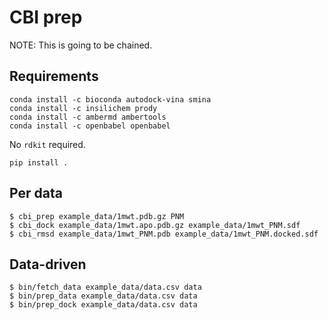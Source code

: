 # CBI prep

NOTE: This is going to be chained.

## Requirements

```
conda install -c bioconda autodock-vina smina
conda install -c insilichem prody
conda install -c ambermd ambertools
conda install -c openbabel openbabel
```

No `rdkit` required.


```
pip install .
```

## Per data

```
$ cbi_prep example_data/1mwt.pdb.gz PNM
$ cbi_dock example_data/1mwt.apo.pdb.gz example_data/1mwt_PNM.sdf
$ cbi_rmsd example_data/1mwt_PNM.pdb example_data/1mwt_PNM.docked.sdf

```

## Data-driven

```
$ bin/fetch_data example_data/data.csv data
$ bin/prep_data example_data/data.csv data
$ bin/prep_dock example_data/data.csv data
```